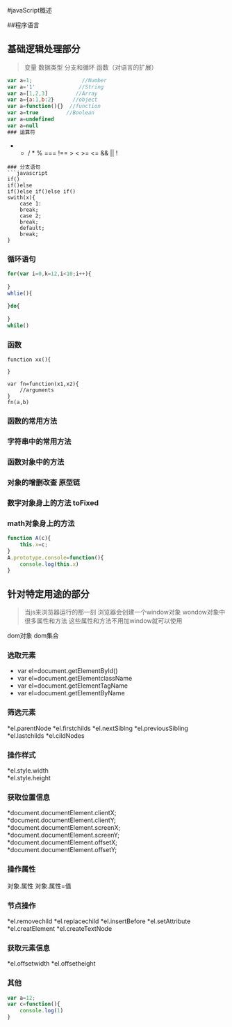 #javaScript概述

##程序语言

## 基础逻辑处理部分

  >变量 数据类型
  >分支和循环
  >函数（对语言的扩展）
```javascript
var a=1;                //Number
var a='1'              //String
var a=[1,2,3]         //Array
var a={a:1,b:2}      //object
var a=function(){}  //function
var a=true         //Boolean
var a=undefined
var a=null
### 运算符
```
+ - / * %
=== !== > < >= <= 
&&   ||    !
```
### 分支语句
```javascript
if()
if()else
if()else if()else if()
swith(x){
	case 1:
	break;
	case 2;
	break;
	default;
	break;
}
```
### 循环语句
```javascript
for(var i=0,k=12,i<10;i++){
	
}
whlie(){
	
}do{
	
}
while()
```
### 函数
```
function xx(){
	
}

var fn=function(x1,x2){
	//arguments
}
fn(a,b)
```
### 函数的常用方法
### 字符串中的常用方法
### 函数对象中的方法
### 对象的增删改查 原型链
### 数字对象身上的方法 toFixed
### math对象身上的方法
```javascript
function A(c){
	this.x=c;
}
A.prototype.console=function(){
	console.log(this.x)
}
```
## 针对特定用途的部分
  >当js来浏览器运行的那一刻
  >浏览器会创建一个window对象
  >wondow对象中很多属性和方法
  >这些属性和方法不用加window就可以使用

dom对象  dom集合

###  选取元素  
* var el=document.getElementById()
* var el=document.getElementclassName
* var el=document.getElementTagName
* var el=document.getElementByName
### 筛选元素
  *el.parentNode
  *el.firstchilds
  *el.nextSiblng
  *el.previousSibling
  *el.lastchilds
  *el.cildNodes
### 操作样式
 *el.style.width  
 *el.style.height
### 获取位置信息
*document.documentElement.clientX;
*document.documentElement.clientY;
*document.documentElement.screenX;
*document.documentElement.screenY;
*document.documentElement.offsetX;
*document.documentElement.offsetY;
### 操作属性
  对象.属性
对象.属性=值 
### 节点操作
*el.removechild
*el.replacechild
*el.insertBefore
*el.setAttribute
*el.creatElement
*el.createTextNode
### 获取元素信息
 *el.offsetwidth
 *el.offsetheight

### 其他

```javaScript
var a=12;
var c=function(){
	console.log(1)
}
```
###
####
